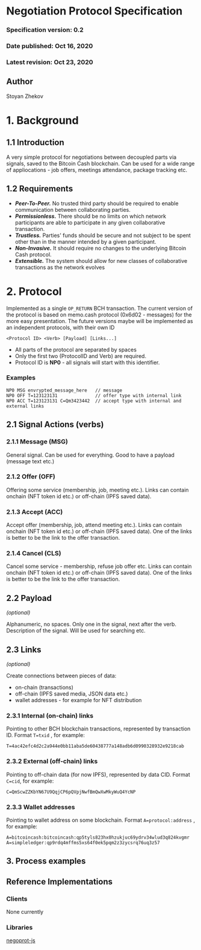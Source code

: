 # Negotiation Protocol Specification

### Specification version: 0.2
### Date published: Oct 16, 2020
### Latest revision: Oct 23, 2020

## Author
Stoyan Zhekov

# 1. Background

## 1.1 Introduction

A very simple protocol for negotiations between decoupled parts via signals, saved to the Bitcoin Cash blockchain. Can be used for a wide range of appliocations - job offers, meetings attendance, package tracking etc.

## 1.2 Requirements

* ***Peer-To-Peer.*** No trusted third party should be required to enable communication between collaborating parties.
* ***Permissionless.*** There should be no limits on which network participants are able to participate in any given collaborative transaction.
* ***Trustless.*** Parties' funds should be secure and not subject to be spent other than in the manner intended by a given participant.
* ***Non-Invasive.*** It should require no changes to the underlying Bitcoin Cash protocol.
* ***Extensible.*** The system should allow for new classes of collaborative transactions as the network evolves

# 2. Protocol

Implemented as a single `OP_RETURN` BCH transaction. The current version of the protocol is based on memo.cash protocol (0x6d02 - messages) for the more easy presentation. The future versions maybe will be implemented as an independent protocols, with their own ID

```
<Protocol ID> <Verb> [Payload] [Links...]
```

* All parts of the protocol are separated by spaces
* Only the first two (ProtocolID and Verb) are required.
* Protocol ID is **NP0** - all signals will start with this identifier.

### Examples

```
NP0 MSG envrypted_message_here   // message
NP0 OFF T=123123131              // offer type with internal link
NP0 ACC T=123123131 C=Qm3423442  // accept type with internal and external links
```


## 2.1 Signal Actions (verbs)

### 2.1.1 Message (MSG)

General signal. Can be used for everything. Good to have a payload (message text
etc.)

### 2.1.2 Offer (OFF)

Offering some service (membership, job, meeting etc.). Links can contain onchain
(NFT token id etc.) or off-chain (IPFS saved data).

### 2.1.3 Accept (ACC)

Accept offer (membership, job, attend meeting etc.). Links can contain onchain
(NFT token id etc.) or off-chain (IPFS saved data). One of the links is better
to be the link to the offer transaction.

### 2.1.4 Cancel (CLS)

Cancel some service - membership, refuse job offer etc. Links can contain onchain
(NFT token id etc.) or off-chain (IPFS saved data). One of the links is better
to be the link to the offer transaction.

## 2.2 Payload

_(optional)_

Alphanumeric, no spaces. Only one in the signal, next after the verb.
Description of the signal. Will be used for searching etc.

## 2.3 Links

_(optional)_

Create connections between pieces of data:

* on-chain (transactions)
* off-chain (IPFS saved media, JSON data etc.)
* wallet addresses - for example for NFT distribution

### 2.3.1 Internal (on-chain) links

Pointing to other BCH blockchain transactions, represented by transaction ID.
Format `T=txid` , for example:

```
T=4ac42efc4d2c2a944e0bb11aba5de60438777a148adb6d0990328932e9218cab
```

### 2.3.2 External (off-chain) links

Pointing to off-chain data (for now IPFS), represented by data CID.
Format `C=cid`, for example:

```
C=QmScwZZKbYN67U9QqjCP6pQVpjNwfBmQwXwMkyWuQ4YcNP
```

### 2.3.3 Wallet addresses

Pointing to wallet address on some blockchain. Format `A=protocol:address` , for example:

```
A=bitcoincash:bitcoincash:qp5tyls823hx0hzukjuc69ydrv34wlud3q824kvgmr
A=simpleledger:qp9rdq4mffms5xs64f0ek5pqm2z3zycsrq76uq3z57
```

## 3. Process examples

## Reference Implementations

### Clients
None currently

### Libraries
[negoprot-js](https://github.com/zh/bhg2020/negoprot)
